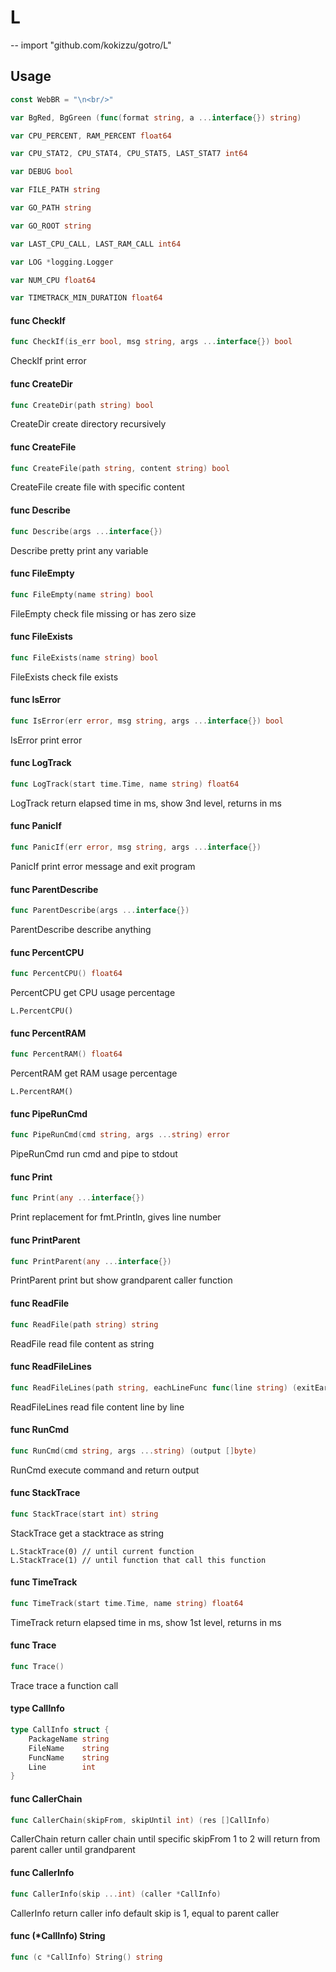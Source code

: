 # L
--
    import "github.com/kokizzu/gotro/L"


## Usage

```go
const WebBR = "\n<br/>"
```

```go
var BgRed, BgGreen (func(format string, a ...interface{}) string)
```

```go
var CPU_PERCENT, RAM_PERCENT float64
```

```go
var CPU_STAT2, CPU_STAT4, CPU_STAT5, LAST_STAT7 int64
```

```go
var DEBUG bool
```

```go
var FILE_PATH string
```

```go
var GO_PATH string
```

```go
var GO_ROOT string
```

```go
var LAST_CPU_CALL, LAST_RAM_CALL int64
```

```go
var LOG *logging.Logger
```

```go
var NUM_CPU float64
```

```go
var TIMETRACK_MIN_DURATION float64
```

#### func  CheckIf

```go
func CheckIf(is_err bool, msg string, args ...interface{}) bool
```
CheckIf print error

#### func  CreateDir

```go
func CreateDir(path string) bool
```
CreateDir create directory recursively

#### func  CreateFile

```go
func CreateFile(path string, content string) bool
```
CreateFile create file with specific content

#### func  Describe

```go
func Describe(args ...interface{})
```
Describe pretty print any variable

#### func  FileEmpty

```go
func FileEmpty(name string) bool
```
FileEmpty check file missing or has zero size

#### func  FileExists

```go
func FileExists(name string) bool
```
FileExists check file exists

#### func  IsError

```go
func IsError(err error, msg string, args ...interface{}) bool
```
IsError print error

#### func  LogTrack

```go
func LogTrack(start time.Time, name string) float64
```
LogTrack return elapsed time in ms, show 3nd level, returns in ms

#### func  PanicIf

```go
func PanicIf(err error, msg string, args ...interface{})
```
PanicIf print error message and exit program

#### func  ParentDescribe

```go
func ParentDescribe(args ...interface{})
```
ParentDescribe describe anything

#### func  PercentCPU

```go
func PercentCPU() float64
```
PercentCPU get CPU usage percentage

    L.PercentCPU()

#### func  PercentRAM

```go
func PercentRAM() float64
```
PercentRAM get RAM usage percentage

    L.PercentRAM()

#### func  PipeRunCmd

```go
func PipeRunCmd(cmd string, args ...string) error
```
PipeRunCmd run cmd and pipe to stdout

#### func  Print

```go
func Print(any ...interface{})
```
Print replacement for fmt.Println, gives line number

#### func  PrintParent

```go
func PrintParent(any ...interface{})
```
PrintParent print but show grandparent caller function

#### func  ReadFile

```go
func ReadFile(path string) string
```
ReadFile read file content as string

#### func  ReadFileLines

```go
func ReadFileLines(path string, eachLineFunc func(line string) (exitEarly bool)) (ok bool)
```
ReadFileLines read file content line by line

#### func  RunCmd

```go
func RunCmd(cmd string, args ...string) (output []byte)
```
RunCmd execute command and return output

#### func  StackTrace

```go
func StackTrace(start int) string
```
StackTrace get a stacktrace as string

    L.StackTrace(0) // until current function
    L.StackTrace(1) // until function that call this function

#### func  TimeTrack

```go
func TimeTrack(start time.Time, name string) float64
```
TimeTrack return elapsed time in ms, show 1st level, returns in ms

#### func  Trace

```go
func Trace()
```
Trace trace a function call

#### type CallInfo

```go
type CallInfo struct {
	PackageName string
	FileName    string
	FuncName    string
	Line        int
}
```


#### func  CallerChain

```go
func CallerChain(skipFrom, skipUntil int) (res []CallInfo)
```
CallerChain return caller chain until specific skipFrom 1 to 2 will return from
parent caller until grandparent

#### func  CallerInfo

```go
func CallerInfo(skip ...int) (caller *CallInfo)
```
CallerInfo return caller info default skip is 1, equal to parent caller

#### func (*CallInfo) String

```go
func (c *CallInfo) String() string
```
